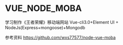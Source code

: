 # VUE_NODE_MOBA

学习制作《王者荣耀》移动端网站 Vue-cli3.0+Element UI + NodeJs(Express+mongoose)+Mongodb

参考资料 https://github.com/wxs77577/node-vue-moba
